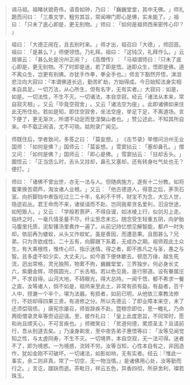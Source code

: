 
> 谒马祖。祖睹状貌奇伟，语音如钟，乃曰：​「巍巍堂堂，其中无佛。​」师礼跪而问曰：​「三乘文学，粗穷其旨，常闻禅门即心是佛，实未能了。​」祖曰：​「只未了底心即是，更无别物。​」师曰：​「如何是祖师西来密传心印？​」

> 祖曰：​「大德正闹在，且去别时来。​」师才出，祖召曰「大德」​，师回首。祖曰：​「是甚么？​」师便领悟。乃礼拜。祖曰：​「这钝汉，礼拜作么。​」云居锡云：​「甚么处是汾州正闹？​」​《高僧传》​：​「马祖谓师曰：『只未了底心即是，更无别物。不了时即是迷，若了即是悟。迷即众生，悟即是佛。道不离众生，岂更有别佛。亦犹手作拳，拳全手也。』师言下豁然开悟，涕泪悲泣向大寂曰：『本谓佛道长远，勤苦旷劫，方始得成。今日始知法身实相本自具足。一切万法，从心所生，但有名字，无有实者。』大寂曰：如是，如是。一切法性，不生不灭。一切诸法，本自空寂。经云「诸法从本来，常自寂灭相」​。又云「毕竟空寂舍」​。又云「诸法空为座」​。此即诸佛如来住此无所住处。若如是知，即住空寂舍，坐法空座，举足下足，不离道场。言下便了，更无渐次，所谓不动足而登涅槃山者也。​」赞公述此，不知其所自来。中不载正闹语，尤不可晓。姑附录广闻见。

> 师既住后，学者致问，多答之曰：​「莫妄想。​」​《击节录》举僧问汾州无业国师：​「如何是佛？​」国师云：​「莫妄想。​」雪窦拈云：​「塞却鼻孔。​」僧又问：​「如何是佛？​」国师云：​「即心是佛。​」雪窦拈云：​「拄却舌头。​」圜悟云：​「正当恁么时，舌头又拄却，鼻孔又塞却，还有转身吐气处也无？便打。​」

> 师曰：​「诸佛不曾出世，亦无一法与人。但随病施方，遂有十二分教。如将蜜果换苦葫芦，淘汝诸人业根。​」又云：​「他古德道人，得意之后，茅茨石室。向折脚铛中煮饭吃过三二十年，名利不干怀，财宝不为念，大忘人世，隐迹岩丛。君王命而不来，诸侯请而不赴。岂同我辈贪名爱利，汩没世途，如短贩人。​」又云：​「学般若菩萨，不得自谩，如冰棱上行，似剑刃上走。临终之时，一毫凡情圣量不尽，纤尘思念未忘。随念受生轻重五阴，向驴胎马腹里托质，泥犁镬汤里煮炸一遍了。从前记持忆想见解智能，都卢一时失却。依前再为蝼蚁，从头又作蚊虻。虽是善因，而遭恶果。且图甚么？兄弟。只为贪欲成性。二十五有，向脚跟下系着，无成办之期。祖师观此土众生，有大乘根性，惟传心印，指示迷情。得之者，即不拣凡之与圣，愚之与智。且多虚不如少实，大丈夫儿。如今直下便休歇去。顿息万缘，越生死流，迥出常格，灵光独照，物累不拘，巍巍堂堂，三界独步。何必身长丈六，紫磨金辉，项佩圆光，广长舌相。若以色见我，是行邪道。设有眷属庄严，不求自得。山河大地，不碍眼光，得大总持。一闻千悟，都不希求一餐之直。汝等诸人，倘不如是，祖师来至此土，非常有损有益。有益者，百千人中，捞漉一个半个，堪为法器。有损者，如前已明，从他依三乘教法修行，不妨却得四果三贤，有进修之分。所以先德云：了即业障本来空，未了还须偿宿债。​」唐宪宗屡召，师皆辞疾不赴。暨穆宗即位，思一瞻礼，乃命两街僧录灵阜等赍诏迎请。至，彼作礼曰：​「皇上此度恩旨，不同常时，愿和尚且顺天心，不可言疾也。​」师微笑曰：​「贫道何德，累烦圣主？且请前行，吾从别道去矣。​」乃澡身剃发，至中夜告弟子惠悟等曰：​「汝等见闻觉知之性，与太虗同寿，不生不灭。一切境界，本自空寂，无一法可得。迷者不了，即为境惑。一为境惑，流转不穷。汝等当知，心性本自有之，非因造作，犹如金刚不可破坏。一切诸法，如影如响，无有实者。经云：『惟此一事实，余二则非真。常了一切空，无一物当情。』是诸佛用心处，汝等勤而行之。​」言讫，跏趺而逝。茶毗日，祥云五色，异香四彻，所获舍利，璨若珠玉。
